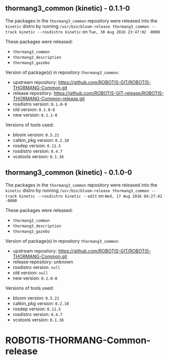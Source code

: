 ## thormang3_common (kinetic) - 0.1.1-0

The packages in the `thormang3_common` repository were released into the `kinetic` distro by running `/usr/bin/bloom-release thormang3_common --track kinetic --rosdistro kinetic` on `Tue, 30 Aug 2016 23:47:02 -0000`

These packages were released:
- `thormang3_common`
- `thormang3_description`
- `thormang3_gazebo`

Version of package(s) in repository `thormang3_common`:

- upstream repository: https://github.com/ROBOTIS-GIT/ROBOTIS-THORMANG-Common.git
- release repository: https://github.com/ROBOTIS-GIT-release/ROBOTIS-THORMANG-Common-release.git
- rosdistro version: `0.1.0-0`
- old version: `0.1.0-0`
- new version: `0.1.1-0`

Versions of tools used:

- bloom version: `0.5.21`
- catkin_pkg version: `0.2.10`
- rosdep version: `0.11.5`
- rosdistro version: `0.4.7`
- vcstools version: `0.1.38`


## thormang3_common (kinetic) - 0.1.0-0

The packages in the `thormang3_common` repository were released into the `kinetic` distro by running `/usr/bin/bloom-release thormang3_common --track kinetic --rosdistro kinetic --edit` on `Wed, 17 Aug 2016 04:27:42 -0000`

These packages were released:
- `thormang3_common`
- `thormang3_description`
- `thormang3_gazebo`

Version of package(s) in repository `thormang3_common`:

- upstream repository: https://github.com/ROBOTIS-GIT/ROBOTIS-THORMANG-Common.git
- release repository: unknown
- rosdistro version: `null`
- old version: `null`
- new version: `0.1.0-0`

Versions of tools used:

- bloom version: `0.5.21`
- catkin_pkg version: `0.2.10`
- rosdep version: `0.11.5`
- rosdistro version: `0.4.7`
- vcstools version: `0.1.38`


# ROBOTIS-THORMANG-Common-release